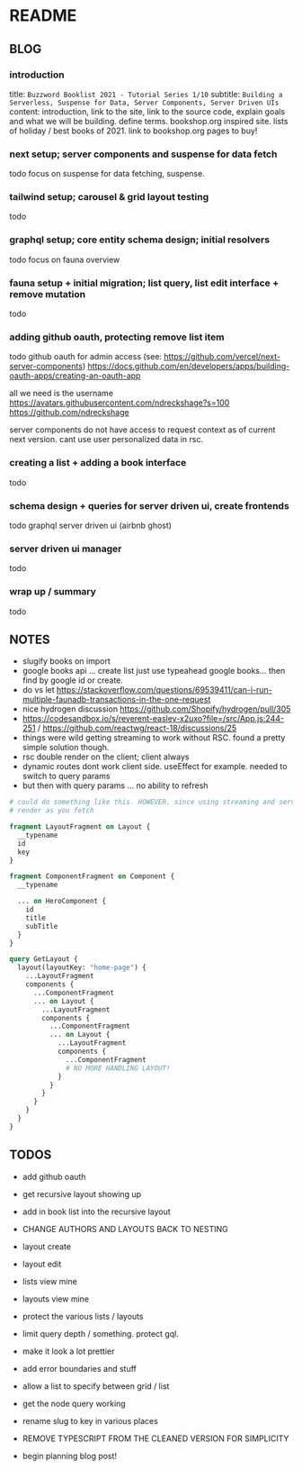 # README

## BLOG

### introduction

title: `Buzzword Booklist 2021 - Tutorial Series 1/10`
subtitle: `Building a Serverless, Suspense for Data, Server Components, Server Driven UIs`
content: introduction, link to the site, link to the source code, explain goals and what we will be building. define terms.
bookshop.org inspired site. lists of holiday / best books of 2021. link to bookshop.org pages to buy!

### next setup; server components and suspense for data fetch

todo
focus on suspense for data fetching, suspense.

### tailwind setup; carousel & grid layout testing

todo

### graphql setup; core entity schema design; initial resolvers

todo
focus on fauna overview

### fauna setup + initial migration; list query, list edit interface + remove mutation

todo

### adding github oauth, protecting remove list item

todo
github oauth for admin access (see: https://github.com/vercel/next-server-components)
https://docs.github.com/en/developers/apps/building-oauth-apps/creating-an-oauth-app

all we need is the username
https://avatars.githubusercontent.com/ndreckshage?s=100
https://github.com/ndreckshage

server components do not have access to request context as of current next version. cant use user personalized data in rsc.

### creating a list + adding a book interface

todo

### schema design + queries for server driven ui, create frontends

todo
graphql server driven ui (airbnb ghost)

### server driven ui manager

todo

### wrap up / summary

todo

## NOTES

- slugify books on import
- google books api ... create list just use typeahead google books... then find by google id or create.
- do vs let https://stackoverflow.com/questions/69539411/can-i-run-multiple-faunadb-transactions-in-the-one-request
- nice hydrogen discussion https://github.com/Shopify/hydrogen/pull/305
- https://codesandbox.io/s/reverent-easley-x2uxo?file=/src/App.js:244-251 / https://github.com/reactwg/react-18/discussions/25
- things were wild getting streaming to work without RSC. found a pretty simple solution though.
- rsc double render on the client; client always
- dynamic routes dont work client side. useEffect for example. needed to switch to query params
- but then with query params ... no ability to refresh

```graphql
# could do something like this. HOWEVER. since using streaming and server components, we are going to try out a more streaming forward approach
# render as you fetch

fragment LayoutFragment on Layout {
  __typename
  id
  key
}

fragment ComponentFragment on Component {
  __typename

  ... on HeroComponent {
    id
    title
    subTitle
  }
}

query GetLayout {
  layout(layoutKey: "home-page") {
    ...LayoutFragment
    components {
      ...ComponentFragment
      ... on Layout {
        ...LayoutFragment
        components {
          ...ComponentFragment
          ... on Layout {
            ...LayoutFragment
            components {
              ...ComponentFragment
              # NO MORE HANDLING LAYOUT!
            }
          }
        }
      }
    }
  }
}
```

## TODOS

- add github oauth
- get recursive layout showing up
- add in book list into the recursive layout

- CHANGE AUTHORS AND LAYOUTS BACK TO NESTING
- layout create
- layout edit
- lists view mine
- layouts view mine
- protect the various lists / layouts
- limit query depth / something. protect gql.
- make it look a lot prettier
- add error boundaries and stuff
- allow a list to specify between grid / list
- get the node query working
- rename slug to key in various places
- REMOVE TYPESCRIPT FROM THE CLEANED VERSION FOR SIMPLICITY
- begin planning blog post!
